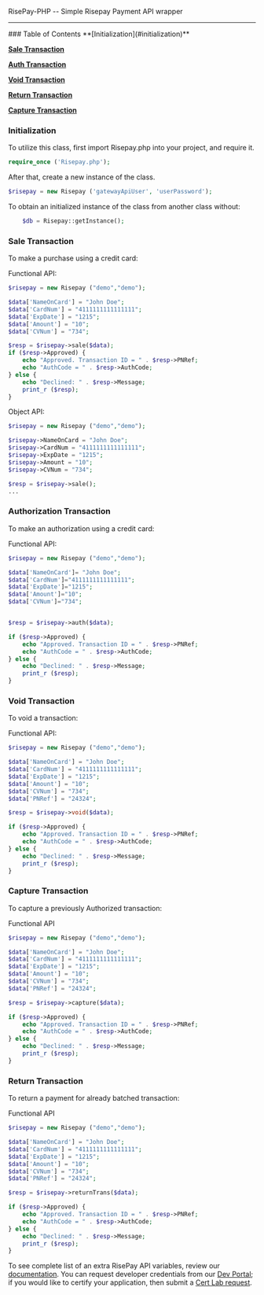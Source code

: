 RisePay-PHP -- Simple Risepay Payment API wrapper

<hr>
### Table of Contents
**[Initialization](#initialization)**

**[Sale Transaction](#sale-transaction)**

**[Auth Transaction](#authorization-transaction)**

**[Void Transaction](#void-transaction)**

**[Return Transaction](#return-transaction)**

**[Capture Transaction](#capture-transaction)**

### Initialization
To utilize this class, first import Risepay.php into your project, and require it.

```php
require_once ('Risepay.php');
```

After that, create a new instance of the class.

```php
$risepay = new Risepay ('gatewayApiUser', 'userPassword');
```

To obtain an initialized instance of the class from another class without:
```php
    $db = Risepay::getInstance();
```

### Sale Transaction
To make a purchase using a credit card:

Functional API:
```php
$risepay = new Risepay ("demo","demo");

$data['NameOnCard'] = "John Doe";
$data['CardNum'] = "4111111111111111";
$data['ExpDate'] = "1215";
$data['Amount'] = "10";
$data['CVNum'] = "734";

$resp = $risepay->sale($data);
if ($resp->Approved) {
    echo "Approved. Transaction ID = " . $resp->PNRef;
    echo "AuthCode = " . $resp->AuthCode;
} else {
    echo "Declined: " . $resp->Message;
    print_r ($resp);
}

```

Object API:
```php
$risepay = new Risepay ("demo","demo");

$risepay->NameOnCard = "John Doe";
$risepay->CardNum = "4111111111111111";
$risepay->ExpDate = "1215";
$risepay->Amount = "10";
$risepay->CVNum = "734";

$resp = $risepay->sale();
...
```

### Authorization Transaction
To make an authorization using a credit card:

Functional API:
```php
$risepay = new Risepay ("demo","demo");

$data['NameOnCard']= "John Doe";
$data['CardNum']="4111111111111111";
$data['ExpDate']="1215";
$data['Amount']="10";
$data['CVNum']="734";


$resp = $risepay->auth($data);

if ($resp->Approved) {
    echo "Approved. Transaction ID = " . $resp->PNRef;
    echo "AuthCode = " . $resp->AuthCode;
} else {
    echo "Declined: " . $resp->Message;
    print_r ($resp);
}
```

### Void Transaction

To void a transaction:

Functional API:
```php
$risepay = new Risepay ("demo","demo");

$data['NameOnCard'] = "John Doe";
$data['CardNum'] = "4111111111111111";
$data['ExpDate'] = "1215";
$data['Amount'] = "10";
$data['CVNum'] = "734";
$data['PNRef'] = "24324";

$resp = $risepay->void($data);

if ($resp->Approved) {
    echo "Approved. Transaction ID = " . $resp->PNRef;
    echo "AuthCode = " . $resp->AuthCode;
} else {
    echo "Declined: " . $resp->Message;
    print_r ($resp);
}
```

### Capture Transaction

To capture a previously Authorized transaction:

Functional API
```php
$risepay = new Risepay ("demo","demo");

$data['NameOnCard'] = "John Doe";
$data['CardNum'] = "4111111111111111";
$data['ExpDate'] = "1215";
$data['Amount'] = "10";
$data['CVNum'] = "734";
$data['PNRef'] = "24324";

$resp = $risepay->capture($data);

if ($resp->Approved) {
    echo "Approved. Transaction ID = " . $resp->PNRef;
    echo "AuthCode = " . $resp->AuthCode;
} else {
    echo "Declined: " . $resp->Message;
    print_r ($resp);
}
```

### Return Transaction

To return a payment for already batched transaction:

Functional API

```php
$risepay = new Risepay ("demo","demo");

$data['NameOnCard'] = "John Doe";
$data['CardNum'] = "4111111111111111";
$data['ExpDate'] = "1215";
$data['Amount'] = "10";
$data['CVNum'] = "734";
$data['PNRef'] = "24324";

$resp = $risepay->returnTrans($data);

if ($resp->Approved) {
    echo "Approved. Transaction ID = " . $resp->PNRef;
    echo "AuthCode = " . $resp->AuthCode;
} else {
    echo "Declined: " . $resp->Message;
    print_r ($resp);
}
```

To see complete list of an extra RisePay API variables, review our <a href='https://gateway1.risepay.com/vt/nethelp/Documents/processcreditcard.htm'>documentation</a>.  You can request developer credentials from our <a href='http://sales.risepay.com/rise-dev-access.html'>Dev Portal</a>; if you would like to certify your application, then submit a <a href='http://sales.risepay.com/rise-cert-lab-access.html'>Cert Lab request</a>.
